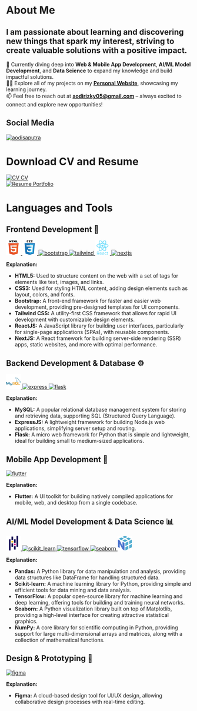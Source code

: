 # **About Me**  
##  I am passionate about learning and discovering new things that spark my interest, striving to create valuable solutions with a positive impact.

🌱 Currently diving deep into **Web & Mobile App Development**, **AI/ML Model Development**, and **Data Science** to expand my knowledge and build impactful solutions.  
👨‍💻 Explore all of my projects on my [**Personal Website**](https://aodisaputra.vercel.app/), showcasing my learning journey.  
📫 Feel free to reach out at **aodirizky05@gmail.com** – always excited to connect and explore new opportunities!

## **Social Media**  
<p align="left">
  <a href="https://linkedin.com/in/aodisaputra" target="blank">
    <img align="center" src="https://raw.githubusercontent.com/rahuldkjain/github-profile-readme-generator/master/src/images/icons/Social/linked-in-alt.svg" alt="aodisaputra" height="30" width="40" />
  </a>
</p>

# **Download CV and Resume**  
<p align="left">  
  <a href="https://drive.google.com/file/d/1aSB6BZVy8Heq8OJ0RvZKbOAqQHga5Rlv/view?usp=sharing" target="_blank">  
    <img src="https://img.icons8.com/color/48/000000/resume.png" alt="CV" width="40" height="40"/>  
    <span>CV</span>  
  </a>  
  <br>  
  <a href="https://drive.google.com/file/d/1AOp5A8zTz04Ifd9DQrO5cM-cs8vUEJfD/view?usp=sharing" target="_blank">  
    <img src="https://img.icons8.com/color/48/000000/documents.png" alt="Resume" width="40" height="40"/>  
    <span>Portfolio</span>  
  </a>  
</p>

# **Languages and Tools**  

## **Frontend Development** 🚀  
<p align="left"> 
  <a href="https://www.w3.org/html/" target="_blank" rel="noreferrer"> 
    <img src="https://raw.githubusercontent.com/devicons/devicon/master/icons/html5/html5-original-wordmark.svg" alt="html5" width="40" height="40"/> 
  </a> 
  <a href="https://www.w3schools.com/css/" target="_blank" rel="noreferrer"> 
    <img src="https://raw.githubusercontent.com/devicons/devicon/master/icons/css3/css3-original-wordmark.svg" alt="css3" width="40" height="40"/> 
  </a> 
  <a href="https://getbootstrap.com" target="_blank" rel="noreferrer"> 
    <img src="https://static-00.iconduck.com/assets.00/bootstrap-icon-2048x2048-az9h1iwm.png" alt="bootstrap" width="40" height="40"/> 
  </a> 
  <a href="https://tailwindcss.com/" target="_blank" rel="noreferrer"> 
    <img src="https://www.vectorlogo.zone/logos/tailwindcss/tailwindcss-icon.svg" alt="tailwind" width="40" height="40"/> 
  </a> 
  <a href="https://reactjs.org/" target="_blank" rel="noreferrer"> 
    <img src="https://raw.githubusercontent.com/devicons/devicon/master/icons/react/react-original-wordmark.svg" alt="react" width="40" height="40"/> 
  </a> 
  <a href="https://nextjs.org/" target="_blank" rel="noreferrer"> 
    <img src="https://img.icons8.com/fluent-systems-filled/200/FFFFFF/nextjs.png" alt="nextjs" width="40" height="40"/> 
  </a> 
</p>

**Explanation:**
- **HTML5:** Used to structure content on the web with a set of tags for elements like text, images, and links.
- **CSS3:** Used for styling HTML content, adding design elements such as layout, colors, and fonts.
- **Bootstrap:** A front-end framework for faster and easier web development, providing pre-designed templates for UI components.
- **Tailwind CSS:** A utility-first CSS framework that allows for rapid UI development with customizable design elements.
- **ReactJS:** A JavaScript library for building user interfaces, particularly for single-page applications (SPAs), with reusable components.
- **NextJS:** A React framework for building server-side rendering (SSR) apps, static websites, and more with optimal performance.

## **Backend Development & Database** ⚙️  
<p align="left"> 
  <a href="https://www.mysql.com/" target="_blank" rel="noreferrer"> 
    <img src="https://raw.githubusercontent.com/devicons/devicon/master/icons/mysql/mysql-original-wordmark.svg" alt="mysql" width="40" height="40"/> 
  </a> 
  <a href="https://expressjs.com" target="_blank" rel="noreferrer"> 
    <img src="https://www.peanutsquare.com/wp-content/uploads/2024/04/Express.png" alt="express" width="40" height="40"/> 
  </a> 
  <a href="https://flask.palletsprojects.com/" target="_blank" rel="noreferrer"> 
    <img src="https://static-00.iconduck.com/assets.00/flask-icon-1594x2048-84mjydzf.png" alt="flask" width="40" height="40"/> 
  </a> 
</p>

**Explanation:**
- **MySQL:** A popular relational database management system for storing and retrieving data, supporting SQL (Structured Query Language).
- **ExpressJS:** A lightweight framework for building Node.js web applications, simplifying server setup and routing.
- **Flask:** A micro web framework for Python that is simple and lightweight, ideal for building small to medium-sized applications.

## **Mobile App Development** 📱  
<p align="left"> 
  <a href="https://flutter.dev" target="_blank" rel="noreferrer"> 
    <img src="https://www.vectorlogo.zone/logos/flutterio/flutterio-icon.svg" alt="flutter" width="40" height="40"/> 
  </a> 
</p>

**Explanation:**
- **Flutter:** A UI toolkit for building natively compiled applications for mobile, web, and desktop from a single codebase.

## **AI/ML Model Development & Data Science** 📊  
<p align="left"> 
  <a href="https://pandas.pydata.org/" target="_blank" rel="noreferrer"> 
    <img src="https://raw.githubusercontent.com/devicons/devicon/2ae2a900d2f041da66e950e4d48052658d850630/icons/pandas/pandas-original.svg" alt="pandas" width="40" height="40"/> 
  </a> 
  <a href="https://scikit-learn.org/" target="_blank" rel="noreferrer"> 
    <img src="https://upload.wikimedia.org/wikipedia/commons/0/05/Scikit_learn_logo_small.svg" alt="scikit_learn" width="40" height="40"/> 
  </a> 
  <a href="https://www.tensorflow.org" target="_blank" rel="noreferrer"> 
    <img src="https://www.vectorlogo.zone/logos/tensorflow/tensorflow-icon.svg" alt="tensorflow" width="40" height="40"/> 
  </a> 
  <a href="https://seaborn.pydata.org/" target="_blank" rel="noreferrer"> 
    <img src="https://seaborn.pydata.org/_images/logo-mark-lightbg.svg" alt="seaborn" width="40" height="40"/> 
  </a>
  <a href="https://numpy.org/" target="_blank" rel="noreferrer"> 
    <img src="https://raw.githubusercontent.com/devicons/devicon/master/icons/numpy/numpy-original.svg" alt="numpy" width="40" height="40"/>
  </a>
</p>

**Explanation:**
- **Pandas:** A Python library for data manipulation and analysis, providing data structures like DataFrame for handling structured data.
- **Scikit-learn:** A machine learning library for Python, providing simple and efficient tools for data mining and data analysis.
- **TensorFlow:** A popular open-source library for machine learning and deep learning, offering tools for building and training neural networks.
- **Seaborn:** A Python visualization library built on top of Matplotlib, providing a high-level interface for creating attractive statistical graphics.
- **NumPy:** A core library for scientific computing in Python, providing support for large multi-dimensional arrays and matrices, along with a collection of mathematical functions.

## **Design & Prototyping** 🎨  
<p align="left"> 
  <a href="https://www.figma.com/" target="_blank" rel="noreferrer"> 
    <img src="https://www.vectorlogo.zone/logos/figma/figma-icon.svg" alt="figma" width="40" height="40"/> 
  </a> 
</p>

**Explanation:**
- **Figma:** A cloud-based design tool for UI/UX design, allowing collaborative design processes with real-time editing.
